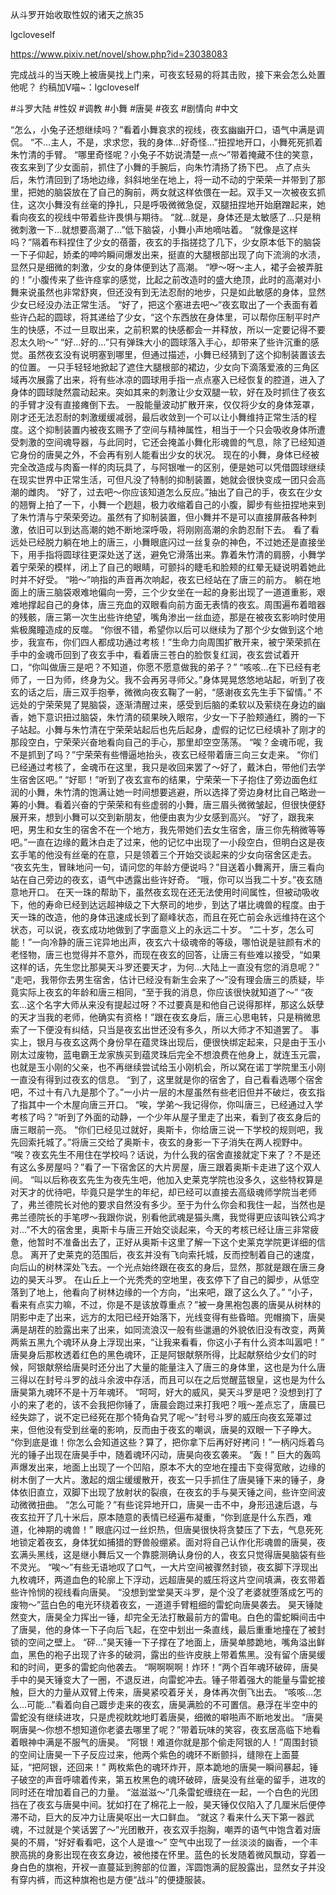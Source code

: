 从斗罗开始收取性奴的诸天之旅35

lgcloveself

https://www.pixiv.net/novel/show.php?id=23038083

完成战斗的当天晚上被唐昊找上门来，可夜玄轻易的将其击败，接下来会怎么处置他呢？
约稿加V喵~：lgcloveself

#斗罗大陆
#性奴
#调教
#小舞
#唐昊
#夜玄
#剧情向
#中文


“怎么，小兔子还想继续吗？”看着小舞哀求的视线，夜玄幽幽开口，语气中满是调侃。
“不…主人，不是，求求您，我的身体…好奇怪…”扭捏地开口，小舞死死抓着朱竹清的手臂。
“哪里奇怪呢？小兔子不妨说清楚一点～”带着掩藏不住的笑意，夜玄来到了少女面前，抓住了小舞的手腕后，向朱竹清扬了扬下巴。
点了点头后，朱竹清回到了场地边缘，斜斜地坐在地上，将一动不动的宁荣荣一并带到了那里，把她的脑袋放在了自己的胸前，两女就这样依偎在一起。双手又一次被夜玄抓住，这次小舞没有丝毫的挣扎，只是呼吸微微急促，双腿扭捏地开始磨蹭起来，她看向夜玄的视线中带着些许畏惧与期待。
“就…就是，身体还是太敏感了…只是稍微刺激一下…就想要高潮了…”低下脑袋，小舞小声地嘀咕着。
“就像是这样吗？”隔着布料捏住了少女的蓓蕾，夜玄的手指搓捻了几下，少女原本低下的脑袋一下子仰起，娇柔的呻吟瞬间爆发出来，挺直的大腿根部出现了向下流淌的水渍，显然只是细微的刺激，少女的身体便到达了高潮。
“咿～呀～主人，裙子会被弄脏的！”小腹传来了些许痉挛的感觉，比起之前改造时的盛大绝顶，此时的高潮对小舞来说虽然也非常舒爽，但还没有到无法忍耐的地步，只是如此敏感的身体，显然少女已经没办法正常生活。
“好了，把这个塞进去吧～”夜玄取出了一个表面有着些许凸起的圆球，将其递给了少女，“这个东西放在身体里，可以帮你压制平时产生的快感，不过一旦取出来，之前积累的快感都会一并释放，所以一定要记得不要忍太久哟～”
“好…好的…”只有弹珠大小的圆球落入手心，却带来了些许沉重的感觉。虽然夜玄没有说明塞到哪里，但通过描述，小舞已经猜到了这个抑制装置该去的位置。
一只手轻轻地掀起了遮住大腿根部的裙边，少女向下滴落爱液的三角区域再次展露了出来，将有些冰凉的圆球用手指一点点塞入已经恢复的腔道，进入了身体的圆球陡然震动起来。突如其来的刺激让少女双腿一软，好在及时抓住了夜玄的手臂才没有直接瘫倒下去。
一股能量波动扩散开来，仅仅将少女的身体笼罩，刚才还无法忍耐的刺激缓缓减弱，最后收敛到一个可以让小舞维持正常生活的程度。这个抑制装置内被夜玄赐予了空间与精神属性，相当于一个只会吸收身体所遭受刺激的空间魂导器，与此同时，它还会掩盖小舞化形魂兽的气息，除了已经知道它身份的唐昊之外，不会再有别人能看出少女的状况。
现在的小舞，身体已经被完全改造成与肉畜一样的肉玩具了，与阿银唯一的区别，便是她可以凭借圆球继续在现实世界中正常生活，可但凡没了特制的抑制装置，她就会很快变成一团只会高潮的雌肉。
“好了，过去吧～你应该知道怎么反应。”抽出了自己的手，夜玄在少女的翘臀上拍了一下，小舞一个趔趄，极力收缩着自己的小腹，脚步有些扭捏地来到了朱竹清与宁荣荣旁边。虽然有了抑制装置，但小舞并不是可以直接屏蔽各种刺激，依旧可以到达高潮的她不断地深呼吸，将刚刚高潮的余韵忍耐下去。
看了看远处已经脱力躺在地上的唐三，小舞眼底闪过一丝复杂的神色，不过她还是直接坐下，用手指将圆球往更深处送了送，避免它滑落出来。靠着朱竹清的肩膀，小舞学着宁荣荣的模样，闭上了自己的眼睛，可颤抖的睫毛和脸颊的红晕无疑说明着她此时并不好受。
“啪～”响指的声音再次响起，夜玄已经站在了唐三的前方。
躺在地面上的唐三脑袋艰难地偏向一旁，三个少女坐在一起的身影出现了一道道重影，艰难地撑起自己的身体，唐三充血的双眼看向前方面无表情的夜玄。周围遍布着暗器的残骸，唐三第一次生出些许绝望，嘴角渗出一丝血迹，那是在被夜玄影响时使用紫极魔瞳造成的反噬。
“你很不错，希望你以后可以继续为了那个少女做到这个地步，我宣布，你们四人都成功通过考核！”生命力向周围扩散开来，被宁荣荣抓在手中的金魂币回到了夜玄手中，看着唐三苍白的脸恢复红润，夜玄尝试着开口，“你叫做唐三是吧？不知道，你愿不愿意做我的弟子？”
“咳咳…在下已经有老师了，一日为师，终身为父。我不会再另寻师父。”身体晃晃悠悠地站起，听到了夜玄的话之后，唐三双手抱拳，微微向夜玄鞠了一躬，“感谢夜玄先生手下留情。”
不远处的宁荣荣晃了晃脑袋，逐渐清醒过来，感受到后脑的柔软以及萦绕在身边的幽香，她下意识扭过脑袋，朱竹清的硕果映入眼帘，少女一下子脸颊通红，腾的一下子站起。小舞与朱竹清在宁荣荣站起后也先后起身，虚假的记忆已经填补了刚才的那段空白，宁荣荣兴奋地看向自己的手心，那里却空空荡荡。
“唉？金魂币呢，我不是抓到了吗？”宁荣荣有些懵逼地抬头，夜玄已经带着唐三向三女走来。
“你们已经通过考核了，金魂币在这里，我只是收回来罢了～好了，戴沐白，带他们去学生宿舍区吧。”
“好耶！”听到了夜玄宣布的结果，宁荣荣一下子抱住了旁边面色红润的小舞，朱竹清的饱满让她一时间想要逃避，所以选择了旁边身材比自己略逊一筹的小舞。看着兴奋的宁荣荣和有些虚弱的小舞，唐三眉头微微皱起，但很快便舒展开来，想到小舞可以交到新朋友，他便由衷为少女感到高兴。
“好了，跟我来吧，男生和女生的宿舍不在一个地方，我先带她们去女生宿舍，唐三你先稍微等等吧。”一直在边缘的戴沐白走了过来，他的记忆中出现了一小段空白，但明白这是夜玄手笔的他没有丝毫的在意，只是领着三个开始交谈起来的少女向宿舍区走去。
“夜玄先生，冒昧地问一句，请问您的年龄方便说吗？”目送着小舞离开，唐三看向站在自己旁边的夜玄，语气中透露出些许好奇。
“哦，你可以当我二十岁。”夜玄随意地开口。
在天一珠的帮助下，虽然夜玄现在还无法使用时间属性，但被动吸收下，他的寿命已经到达远超神级之下大祭司的地步，到达了堪比魂兽的程度。由于天一珠的改造，他的身体迅速成长到了巅峰状态，而且在死亡前会永远维持在这个状态，可以说，夜玄成功地做到了字面意义上的永远二十岁。
“二十岁，怎么可能！”一向冷静的唐三诧异地出声，夜玄六十级魂帝的等级，哪怕说是驻颜有术的老怪物，唐三也觉得并不意外，而现在夜玄的回答，让唐三有些难以接受，“如果这样的话，先生您比那昊天斗罗还要天才，为何…大陆上一直没有您的消息呢？”
“走吧，我带你去男生宿舍，估计已经没有新生会来了～”没有理会唐三的质疑，毕竟实际上夜玄的年龄和唐三相同，“至于我的消息，你应该很快就知道了～”
“夜玄…这个名字大师从来没有提起过呀？不过要真是和他自己说得那样，那这么妖孽的天才当我的老师，他确实有资格！”跟在夜玄身后，唐三心思电转，只是稍微思索了一下便没有纠结，只当是夜玄出世还没有多久，所以大师才不知道罢了。
事实上，银月与夜玄这两个身份早在蕴灵珠出现后，便很快绑定起来，只是由于玉小刚太过废物，蓝电霸王龙家族买到蕴灵珠后完全不想浪费在他身上，就连玉元震，也就是玉小刚的父亲，也不再继续尝试给玉小刚机会，所以窝在诺丁学院里玉小刚一直没有得到过夜玄的信息。
“到了，这里就是你的宿舍了，自己看看选哪个宿舍吧，不过十有八九是那个了。”一小片一层的木屋虽然有些老旧但并不破烂，夜玄指了指其中一个木屋向唐三开口。
“唉，学弟～我记得你，你叫唐三，已经通过入学考核了吗？”听到了外面的动静，一个少年从屋子里走了出来，看到了夜玄身后的唐三眼前一亮。
“你们已经见过就好，奥斯卡，你给唐三说一下学校的规则吧，我先回索托城了。”将唐三交给了奥斯卡，夜玄的身影一下子消失在两人视野中。
“唉？夜玄先生不用住在学校吗？话说，为什么我的宿舍直接就定下来了？不是还有这么多房屋吗？”看了一下宿舍区的大片房屋，唐三跟着奥斯卡走进了这个双人间。
“叫以后称夜玄先生为夜先生吧，他加入史莱克学院也没多久，这些特权算是对天才的优待吧，毕竟只是学生的年纪，却已经可以直接去高级魂师学院当老师了，弗兰德院长对他的要求自然没有多少。至于为什么你会和我住一起，当然也是弗兰德院长的手笔啰～我跟你说，别看他武魂是猫头鹰，我觉得更应该叫铁公鸡才对…”不大的宿舍里，奥斯卡与唐三开始交谈起来，今天的考核已经让唐三非常疲惫，他暂时不准备出去了，正好从奥斯卡这里了解一下这个史莱克学院更详细的信息。
离开了史莱克的范围后，夜玄并没有飞向索托城，反而控制着自己的速度，向后山的树林深处飞去。一个光点始终跟在夜玄的身后，显然，那就是跟在唐三身边的昊天斗罗。
在山丘上一个光秃秃的空地里，夜玄停下了自己的脚步，从低空落到了地上，他看向了树林边缘的一个方向，“出来吧，跟了这么久了。”
“小子，看来有点实力嘛，不过，你是不是该放尊重点？”被一身黑袍包裹的唐昊从树林的阴影中走了出来，远方的太阳已经开始落下，光线变得有些昏暗。兜帽摘下，唐昊满是胡茬的脸露出来了出来，如同流浪汉一般有些邋遢的外貌依旧没有改变，两黄两紫五黑九个魂环从身上浮现出来，“让我来看看，你这小子有什么资本叫嚣吧！”
唐昊身后那枚透着红色的黑色魂环，正是阿银献祭所得，比起献祭给少女们的时候，阿银献祭给唐昊时还分出了大量的能量注入了唐三的身体里，这也是为什么唐三得以在封号斗罗的战斗余波中存活，而且可以在之后觉醒蓝银皇，这也是为什么唐昊第九魂环不是十万年魂环。
“呵呵，好大的威风，昊天斗罗是吧？没想到打了小的来了老的，该不会我把你锤了，唐晨会跑过来打我吧？哦～差点忘了，唐晨已经失踪了，说不定已经死在那个犄角旮旯了呢～”封号斗罗的威压向夜玄笼罩过来，但他没有受到丝毫的影响，反而由于夜玄的嘲讽，唐昊的双眼一下子睁大。
“你到底是谁！你怎么会知道这些？算了，把你拿下后再好好拷问！”一柄闪烁着乌光的锤子出现在唐昊手中，随着魂环闪动，唐昊向夜玄袭来。
“轰！”
巨大的轰鸣声爆发出来，地面上出现了一个凹陷，原本不大的空地在撞击下变得宽敞，边缘的树木倒了一大片。激起的烟尘缓缓散开，夜玄一只手抓住了唐昊锤下来的锤子，身体依旧直立，双脚下出现了放射状的裂痕，在夜玄的手与昊天锤之间，些许空间波动微微扭曲。
“怎么可能？”有些诧异地开口，唐昊一击不中，身形迅速后退，与夜玄拉开了几十米后，原本随意的表情已经遍布凝重，“你到底是什么东西，难道，化神期的魂兽！”
眼底闪过一丝炽热，但唐昊很快将贪婪压了下去，气息死死地锁定着夜玄，身体犹如捕猎的野兽般绷紧。面对将自己认作化形魂兽的唐昊，夜玄满头黑线，这是继小舞后又一个靠臆测确认身份的人，夜玄只觉得唐昊脑袋有些不灵光。
“唉～”有些无语地叹了口气，一大片空间被骤然封锁，夜玄脚下浮现出九枚魂环，两道血色的轮廓上下浮动，远超唐昊的威压将这片空间填满，夜玄带着些许怜悯的视线看向唐昊。
“没想到堂堂昊天斗罗，是个没了老婆就堕落成乞丐的废物～”蓝白色的电光环绕着夜玄，一道道手臂粗细的雷蛇向唐昊袭去。
昊天锤陡然变大，唐昊全力挥出一锤，却完全无法打散最前方的雷电。白色的雷蛇瞬间击中了唐昊，他的身体一下子向后飞起，在空中划出一条直线，最后重重地撞在了被封锁的空间之壁上。
“砰…”昊天锤一下子撑在了地面上，唐昊单膝跪地，嘴角溢出鲜血，黑色的袍子出现了许多的破洞，露出的些许皮肤上带着焦黑。没有留个唐昊缓和的时间，更多的雷蛇向他袭去。
“啊啊啊啊！炸环！”两个百年魂环破碎，唐昊手中的昊天锤变大了一圈，不退反进，向雷蛇冲去。锤子带着强大的能量与雷蛇接触，巨大的力量从双臂上传来，唐昊紧咬着牙关，身体再次倒飞出去。
“咳咳…怎么…可能…”看着向自己踱步走来的夜玄，唐昊满脸的不可置信。悬浮在半空中的雷蛇没有继续进攻，只是虎视眈眈地盯着唐昊，细微的噼啪声不断地发出。
“唐昊啊唐昊～你想不想知道你老婆去哪里了呢？”带着玩味的笑容，夜玄居高临下地看着眼神中满是不服气的唐昊。
“阿银！难道你就是那个偷走阿银的人！”周围封锁的空间让唐昊一下子反应过来，他两个紫色的魂环不断颤抖，缝隙在上面蔓延，“把阿银，还回来！”
两枚紫色的魂环炸开，原本跪地的唐昊一瞬间暴起，锤子破空的声音呼啸着传来，第五枚黑色的魂环破碎，唐昊没有丝毫的留手，进攻的同时还在增加着自己的力量。
“滋滋滋～”几条雷蛇缠绕在一起，一个白色的光团挡在了夜玄与唐昊中间。犹如打在了棉花上一般，昊天锤仅仅陷入了几厘米后便停滞不动，巨大的反冲力让唐昊呕出一大口鲜血。
“就这？看来什么天下第一器武魂，不过就是个笑话罢了～”光团散开，夜玄双手抱胸，嘲弄的语气中饱含着对唐昊的不屑，“好好看看吧，这个人是谁～”
空气中出现了一丝淡淡的幽香，一个丰腴高挑的身影出现在夜玄身边，被他搂在怀里。蓝色的长发随着微风飘动，穿着一身白色的旗袍，开衩一直蔓延到胯部的位置，浑圆饱满的屁股露出，显然女子并没有穿内裤，而这种旗袍也是方便“战斗”的便捷服装。

